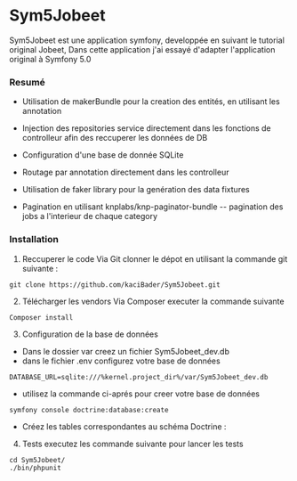 # Sym5Jobeet
Sym5Jobeet est une application symfony, developpée en suivant le tutorial original Jobeet, Dans cette application j'ai essayé d'adapter l'application original à Symfony 5.0



### Resumé 
* Utilisation de makerBundle pour la creation des entités, en utilisant  les annotation 

* Injection des repositories service directement dans les fonctions de controlleur afin des reccuperer les données de DB 

* Configuration d'une base de donnée SQLite 

* Routage par annotation directement dans les controlleur

* Utilisation de faker library pour la genération des data fixtures 

* Pagination en utilisant knplabs/knp-paginator-bundle
   -- pagination des jobs a l'interieur de chaque category 
  
### Installation
1. Reccuperer le code
Via Git clonner le dépot en utilisant la commande git suivante : 
```
git clone https://github.com/kaciBader/Sym5Jobeet.git
```
2. Télécharger les vendors
Via Composer executer la commande suivante 
```
Composer install
``` 

3. Configuration de la base de données 
* Dans le dossier var creez un fichier Sym5Jobeet_dev.db
* dans le fichier .env configurez votre base de données 
```
DATABASE_URL=sqlite:///%kernel.project_dir%/var/Sym5Jobeet_dev.db
```
* utilisez la commande ci-aprés pour creer votre base de données 
```
symfony console doctrine:database:create
```
* Créez les tables correspondantes au schéma Doctrine :


4. Tests
executez les commande suivante pour lancer les tests
```
cd Sym5Jobeet/
./bin/phpunit
```
